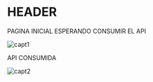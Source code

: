 # HEADER
PAGINA INICIAL ESPERANDO CONSUMIR EL API




![capt1](https://user-images.githubusercontent.com/107487901/176419490-1bc84491-86fc-49e8-b492-d91263c5dc3a.png)





API CONSUMIDA




![capt2](https://user-images.githubusercontent.com/107487901/176419512-fdd62829-3915-4ea8-aa23-ef9cfdf46602.png)
